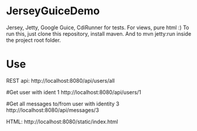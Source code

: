 JerseyGuiceDemo
===============

Jersey, Jetty, Google Guice, CdiRunner for tests. For views, pure html :)
To run this, just clone this repository, install maven. And to mvn jetty:run inside the project root folder.


Use
========================
REST api:
http://localhost:8080/api/users/all

#Get user with ident 1
http://localhost:8080/api/users/1

#Get all messages to/from user with identity 3
http://localhost:8080/api/messages/3


HTML:
http://localhost:8080/static/index.html